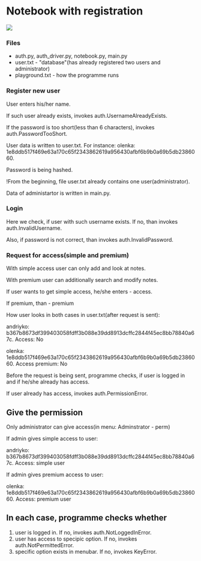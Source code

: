 # Notebook with registration
![](https://github.com/KateKo04/NotebookAuth/blob/main/photos/notebook.png)

### Files
* auth.py, auth_driver.py, notebook.py, main.py
* user.txt - "database"(has already registered two users and administrator)
* playground.txt - how the programme runs

### Register new user

User enters his/her name.

If such user already exists, invokes auth.UsernameAlreadyExists.

If the password is too short(less than 6 characters), invokes auth.PasswordTooShort.

User data is written to user.txt. For instance: olenka: 1e8ddb517f469e63a170c65f2343862619a956430afbf6b9b0a69b5db2386060.

Password is being hashed.

!From the beginning, file user.txt already contains one user(administrator). 

Data of administartor is written in main.py.

### Login

Here we check, if user with such username exists. If no, than invokes auth.InvalidUsername.

Also, if password is not correct, than invokes auth.InvalidPassword. 

### Request for access(simple and premium)

With simple access user can only add and look at notes.

With premium user can additionally search and modify notes.

If user wants to get simple access, he/she enters - access.

If premium, than - premium

How user looks in both cases in user.txt(after request is sent):

andriyko: b367b8673df399403058fdff3b088e39dd8913dcffc2844f45ec8bb78840a67c. Access: No

olenka: 1e8ddb517f469e63a170c65f2343862619a956430afbf6b9b0a69b5db2386060. Access premium: No

Before the request is being sent, programme checks, if user is logged in and if he/she already has access.

If user already has access, invokes auth.PermissionError.

## Give the permission

Only administrator can give access(in menu: Adminstrator - perm)

If admin gives simple access to user:

andriyko: b367b8673df399403058fdff3b088e39dd8913dcffc2844f45ec8bb78840a67c. Access: simple user

If admin gives premium access to user:

olenka: 1e8ddb517f469e63a170c65f2343862619a956430afbf6b9b0a69b5db2386060. Access: premium user

## In each case, programme checks whether
1) user is logged in. If no, invokes auth.NotLoggedInError.
2) user has access to specipic option. If no, invokes auth.NotPermittedError.
3) specific option exists in menubar. If no, invokes KeyError.
